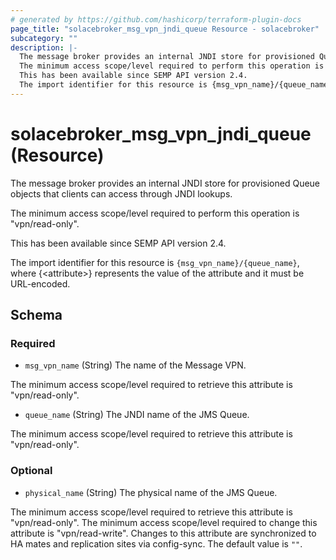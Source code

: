 ```yaml
---
# generated by https://github.com/hashicorp/terraform-plugin-docs
page_title: "solacebroker_msg_vpn_jndi_queue Resource - solacebroker"
subcategory: ""
description: |-
  The message broker provides an internal JNDI store for provisioned Queue objects that clients can access through JNDI lookups.
  The minimum access scope/level required to perform this operation is "vpn/read-only".
  This has been available since SEMP API version 2.4.
  The import identifier for this resource is {msg_vpn_name}/{queue_name}, where {&lt;attribute&gt;} represents the value of the attribute and it must be URL-encoded.
---
```


# solacebroker_msg_vpn_jndi_queue (Resource)

The message broker provides an internal JNDI store for provisioned Queue objects that clients can access through JNDI lookups.



The minimum access scope/level required to perform this operation is "vpn/read-only".

This has been available since SEMP API version 2.4.

The import identifier for this resource is `{msg_vpn_name}/{queue_name}`, where {&lt;attribute&gt;} represents the value of the attribute and it must be URL-encoded.



<!-- schema generated by tfplugindocs -->
## Schema

### Required

- `msg_vpn_name` (String) The name of the Message VPN.

The minimum access scope/level required to retrieve this attribute is "vpn/read-only".
- `queue_name` (String) The JNDI name of the JMS Queue.

The minimum access scope/level required to retrieve this attribute is "vpn/read-only".

### Optional

- `physical_name` (String) The physical name of the JMS Queue.

The minimum access scope/level required to retrieve this attribute is "vpn/read-only". The minimum access scope/level required to change this attribute is "vpn/read-write". Changes to this attribute are synchronized to HA mates and replication sites via config-sync. The default value is `""`.
